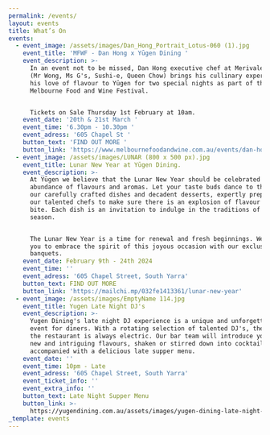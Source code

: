 ```yaml
---
permalink: /events/
layout: events
title: What’s On
events:
  - event_image: /assets/images/Dan_Hong_Portrait_Lotus-060 (1).jpg
    event_title: 'MFWF - Dan Hong x Yūgen Dining '
    event_description: >-
      In an event not to be missed, Dan Hong executive chef at Merivale Group
      (Mr Wong, Ms G's, Sushi-e, Queen Chow) brings his cullinary expertise and
      his love of flavour to Yūgen for two special nights as part of the
      Melbourne Food and Wine Festival. 


      Tickets on Sale Thursday 1st February at 10am. 
    event_date: '20th & 21st March '
    event_time: '6.30pm - 10.30pm '
    event_adress: '605 Chapel St '
    button_text: 'FIND OUT MORE '
    button_link: 'https://www.melbournefoodandwine.com.au/events/dan-hong-x-yugen-dining/'
  - event_image: /assets/images/LUNAR (800 x 500 px).jpg
    event_title: Lunar New Year at Yūgen Dining.
    event_description: >-
      At Yūgen we believe that the Lunar New Year should be celebrated with an
      abundance of flavours and aromas. Let your taste buds dance to the beat of
      our carefully crafted dishes and decadent desserts, expertly prepared by
      our talented chefs to make sure there is an explosion of flavour in every
      bite. Each dish is an invitation to indulge in the traditions of the
      season.


      The Lunar New Year is a time for renewal and fresh beginnings. We invite
      you to embrace the spirit of this joyous occasion with our exclusive
      banquets.
    event_date: February 9th - 24th 2024
    event_time: ''
    event_adress: '605 Chapel Street, South Yarra'
    button_text: FIND OUT MORE
    button_link: 'https://mailchi.mp/032fe1413361/lunar-new-year'
  - event_image: /assets/images/EmptyName 114.jpg
    event_title: Yugen Late Night DJ's
    event_description: >-
      Yugen Dining's late night DJ experience is a unique and unforgettable
      event for diners. With a rotating selection of talented DJ's, the vibe at
      the restaurant is always electric. Our bar team will introduce you to some
      new and intriguing flavours, shaken or stirred down into cocktails
      accompanied with a delicious late supper menu. 
    event_date: ''
    event_time: 10pm - Late
    event_adress: '605 Chapel Street, South Yarra'
    event_ticket_info: ''
    event_extra_info: ''
    button_text: Late Night Supper Menu
    button_link: >-
      https://yugendining.com.au/assets/images/yugen-dining-late-night-snack-menu-january-2023.pdf
_template: events
---
```


